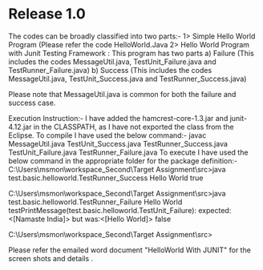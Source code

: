 # Release 1.0
 The codes can be broadly classified into two parts:-
1> Simple Hello World Program (Please refer the code HelloWorld.Java
2> Hello World Program with Junit Testing Framework : This program has two parts a) Failure (This includes the codes MessageUtil.java, TestUnit_Failure.java and TestRunner_Failure.java) b) Success (This includes the codes MessageUtil.java, TestUnit_Success.java and TestRunner_Success.java)

Please note that MessageUtil.java is common for both the failure and success case.

Execution Instruction:-
I have added the hamcrest-core-1.3.jar and junit-4.12.jar in the CLASSPATH, as I have not exported the class from the Eclipse.
To compile I have used the below command:-
javac MessageUtil.java TestUnit_Success.java TestRunner_Success.java TestUnit_Failure.java TestRunner_Failure.java
To execute I have used the below command in the appropriate folder for the package definition:-
C:\Users\msmon\workspace_Second\Target Assignment\src>java test.basic.helloworld.TestRunner_Success
Hello World
true

C:\Users\msmon\workspace_Second\Target Assignment\src>java test.basic.helloworld.TestRunner_Failure
Hello World
testPrintMessage(test.basic.helloworld.TestUnit_Failure): expected:<[Namaste India]> but was:<[Hello World]>
false

C:\Users\msmon\workspace_Second\Target Assignment\src>


Please refer the emailed word document "HelloWorld With JUNIT" for the screen shots and details .
